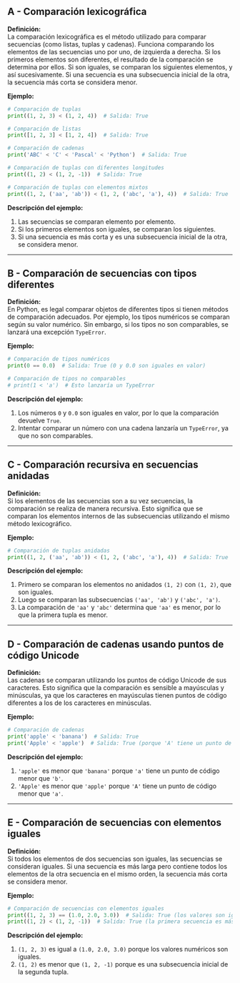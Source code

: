 ## A - Comparación lexicográfica

**Definición:**  
La comparación lexicográfica es el método utilizado para comparar secuencias (como listas, tuplas y cadenas). Funciona comparando los elementos de las secuencias uno por uno, de izquierda a derecha. Si los primeros elementos son diferentes, el resultado de la comparación se determina por ellos. Si son iguales, se comparan los siguientes elementos, y así sucesivamente. Si una secuencia es una subsecuencia inicial de la otra, la secuencia más corta se considera menor.

**Ejemplo:**

```python
# Comparación de tuplas
print((1, 2, 3) < (1, 2, 4))  # Salida: True

# Comparación de listas
print([1, 2, 3] < [1, 2, 4])  # Salida: True

# Comparación de cadenas
print('ABC' < 'C' < 'Pascal' < 'Python')  # Salida: True

# Comparación de tuplas con diferentes longitudes
print((1, 2) < (1, 2, -1))  # Salida: True

# Comparación de tuplas con elementos mixtos
print((1, 2, ('aa', 'ab')) < (1, 2, ('abc', 'a'), 4))  # Salida: True
```

**Descripción del ejemplo:**

1.  Las secuencias se comparan elemento por elemento.
2.  Si los primeros elementos son iguales, se comparan los siguientes.
3.  Si una secuencia es más corta y es una subsecuencia inicial de la otra, se considera menor.

---

## B - Comparación de secuencias con tipos diferentes

**Definición:**  
En Python, es legal comparar objetos de diferentes tipos si tienen métodos de comparación adecuados. Por ejemplo, los tipos numéricos se comparan según su valor numérico. Sin embargo, si los tipos no son comparables, se lanzará una excepción `TypeError`.

**Ejemplo:**

```python
# Comparación de tipos numéricos
print(0 == 0.0)  # Salida: True (0 y 0.0 son iguales en valor)

# Comparación de tipos no comparables
# print(1 < 'a')  # Esto lanzaría un TypeError
```

**Descripción del ejemplo:**

1.  Los números `0` y `0.0` son iguales en valor, por lo que la comparación devuelve `True`.
2.  Intentar comparar un número con una cadena lanzaría un `TypeError`, ya que no son comparables.

---

## C - Comparación recursiva en secuencias anidadas

**Definición:**  
Si los elementos de las secuencias son a su vez secuencias, la comparación se realiza de manera recursiva. Esto significa que se comparan los elementos internos de las subsecuencias utilizando el mismo método lexicográfico.

**Ejemplo:**

```python
# Comparación de tuplas anidadas
print((1, 2, ('aa', 'ab')) < (1, 2, ('abc', 'a'), 4))  # Salida: True
```

**Descripción del ejemplo:**

1.  Primero se comparan los elementos no anidados `(1, 2)` con `(1, 2)`, que son iguales.
2.  Luego se comparan las subsecuencias `('aa', 'ab')` y `('abc', 'a')`.
3.  La comparación de `'aa'` y `'abc'` determina que `'aa'` es menor, por lo que la primera tupla es menor.

---

## D - Comparación de cadenas usando puntos de código Unicode

**Definición:**  
Las cadenas se comparan utilizando los puntos de código Unicode de sus caracteres. Esto significa que la comparación es sensible a mayúsculas y minúsculas, ya que los caracteres en mayúsculas tienen puntos de código diferentes a los de los caracteres en minúsculas.

**Ejemplo:**

```python
# Comparación de cadenas
print('apple' < 'banana')  # Salida: True
print('Apple' < 'apple')  # Salida: True (porque 'A' tiene un punto de código menor que 'a')
```

**Descripción del ejemplo:**

1.  `'apple'` es menor que `'banana'` porque `'a'` tiene un punto de código menor que `'b'`.
2.  `'Apple'` es menor que `'apple'` porque `'A'` tiene un punto de código menor que `'a'`.

---

## E - Comparación de secuencias con elementos iguales

**Definición:**  
Si todos los elementos de dos secuencias son iguales, las secuencias se consideran iguales. Si una secuencia es más larga pero contiene todos los elementos de la otra secuencia en el mismo orden, la secuencia más corta se considera menor.

**Ejemplo:**

```python
# Comparación de secuencias con elementos iguales
print((1, 2, 3) == (1.0, 2.0, 3.0))  # Salida: True (los valores son iguales)
print((1, 2) < (1, 2, -1))  # Salida: True (la primera secuencia es más corta)
```

**Descripción del ejemplo:**

1.  `(1, 2, 3)` es igual a `(1.0, 2.0, 3.0)` porque los valores numéricos son iguales.
2.  `(1, 2)` es menor que `(1, 2, -1)` porque es una subsecuencia inicial de la segunda tupla.
